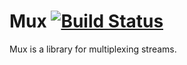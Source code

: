 # Mux [![Build Status](https://travis-ci.org/doubledutch/mux.svg?branch=master)](https://travis-ci.org/doubledutch/mux)

Mux is a library for multiplexing streams.

